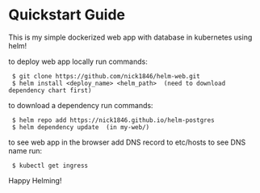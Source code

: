 #  Quickstart Guide 

This is my simple dockerized web app with database in kubernetes using helm!

  to deploy web app locally run commands:
 
     $ git clone https://github.com/nick1846/helm-web.git
     $ helm install <deploy_name> <helm_path>  (need to download dependency chart first)

  to download a dependency run commands:
 
     $ helm repo add https://nick1846.github.io/helm-postgres
     $ helm dependency update  (in my-web/)
 
  to see web app in the browser add DNS record to etc/hosts
  to see DNS name run:
 
     $ kubectl get ingress
 
 Happy Helming!
 

